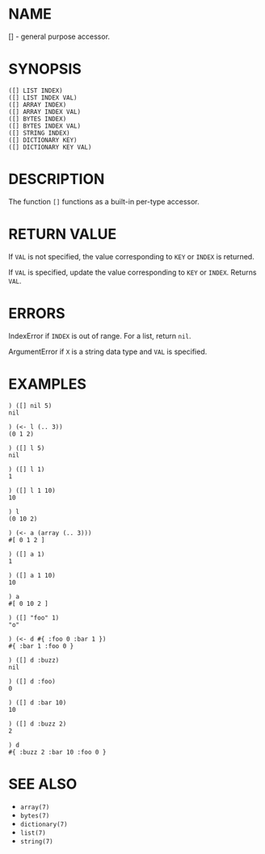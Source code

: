 # NAME
[] - general purpose accessor.

# SYNOPSIS

    ([] LIST INDEX)
    ([] LIST INDEX VAL)
    ([] ARRAY INDEX)
    ([] ARRAY INDEX VAL)
    ([] BYTES INDEX)
    ([] BYTES INDEX VAL)
    ([] STRING INDEX)
    ([] DICTIONARY KEY)
    ([] DICTIONARY KEY VAL)

# DESCRIPTION
The function `[]` functions as a built-in per-type accessor.

# RETURN VALUE
If `VAL` is not specified, the value corresponding to `KEY` or `INDEX` is returned.

If `VAL` is specified, update the value corresponding to `KEY` or `INDEX`. Returns `VAL`.

# ERRORS
IndexError if `INDEX` is out of range. For a list, return `nil`.

ArgumentError if `X` is a string data type and `VAL` is specified.

# EXAMPLES

    ) ([] nil 5)
    nil

    ) (<- l (.. 3))
    (0 1 2)
    
    ) ([] l 5)
    nil
    
    ) ([] l 1)
    1
    
    ) ([] l 1 10)
    10
    
    ) l
    (0 10 2)

    ) (<- a (array (.. 3)))
    #[ 0 1 2 ]
    
    ) ([] a 1)
    1
    
    ) ([] a 1 10)
    10
    
    ) a
    #[ 0 10 2 ]

    ) ([] "foo" 1)
    "o"

    ) (<- d #{ :foo 0 :bar 1 })
    #{ :bar 1 :foo 0 }
    
    ) ([] d :buzz)
    nil
    
    ) ([] d :foo)
    0
    
    ) ([] d :bar 10)
    10
    
    ) ([] d :buzz 2)
    2
    
    ) d
    #{ :buzz 2 :bar 10 :foo 0 }

# SEE ALSO
- `array(7)`
- `bytes(7)`
- `dictionary(7)`
- `list(7)`
- `string(7)`

